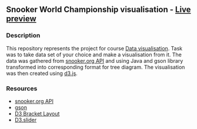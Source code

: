 ## Snooker World Championship visualisation - [Live preview](https://fkulic.github.io/snooker-wc-visualisation/)

### Description
This repository represents the project for course [Data visualisation](https://www.ferit.unios.hr/studies/graduate-study-programme//DRCD2-03/38#anc). Task was to take data set of your choice and make a visualisation from it. The data was gathered from [snooker.org API](http://api.snooker.org/) and using Java and gson library transformed into corresponding format for tree diagram. The visualisation was then created using [d3.js](https://d3js.org/).

### Resources
* [snooker.org API](http://api.snooker.org/)
* [gson](https://github.com/google/gson)
* [D3 Bracket Layout](http://bl.ocks.org/jdarling/2503502)
* [D3.slider](http://sujeetsr.github.io/d3.slider/)
